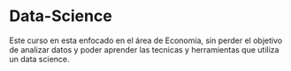 # Data-Science
 
 Este curso en esta enfocado en el área de Economía, sin perder el objetivo de analizar datos y poder aprender las tecnicas y herramientas que utiliza un data science. 
